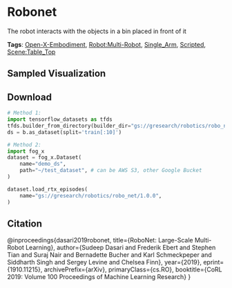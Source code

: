 # Robonet

The robot interacts with the objects in a bin placed in front of it

**Tags**: [Open-X-Embodiment](oed-playground/tree/master/pages/tags/Open-X-Embodiment.md), [Robot:Multi-Robot](oed-playground/tree/master/pages/tags/Robot:Multi-Robot.md), [Single_Arm](oed-playground/tree/master/pages/tags/Single_Arm.md), [Scripted](oed-playground/tree/master/pages/tags/Scripted.md), [Scene:Table_Top](oed-playground/tree/master/pages/tags/Scene:Table_Top.md)

## Sampled Visualization



## Download


```python
# Method 1: 
import tensorflow_datasets as tfds
tfds.builder_from_directory(builder_dir="gs://gresearch/robotics/robo_net/1.0.0")
ds = b.as_dataset(split='train[:10]')

# Method 2:
import fog_x
dataset = fog_x.Dataset(
    name="demo_ds",
    path="~/test_dataset", # can be AWS S3, other Google Bucket
)  

dataset.load_rtx_episodes(
    name="gs://gresearch/robotics/robo_net/1.0.0",
)
```


## Citation

@inproceedings{dasari2019robonet,
    title={RoboNet: Large-Scale Multi-Robot Learning},
    author={Sudeep Dasari and Frederik Ebert and Stephen Tian and Suraj Nair and Bernadette Bucher and Karl Schmeckpeper and Siddharth Singh and Sergey Levine and Chelsea Finn},
    year={2019},
    eprint={1910.11215},
    archivePrefix={arXiv},
    primaryClass={cs.RO},
    booktitle={CoRL 2019: Volume 100 Proceedings of Machine Learning Research}
}